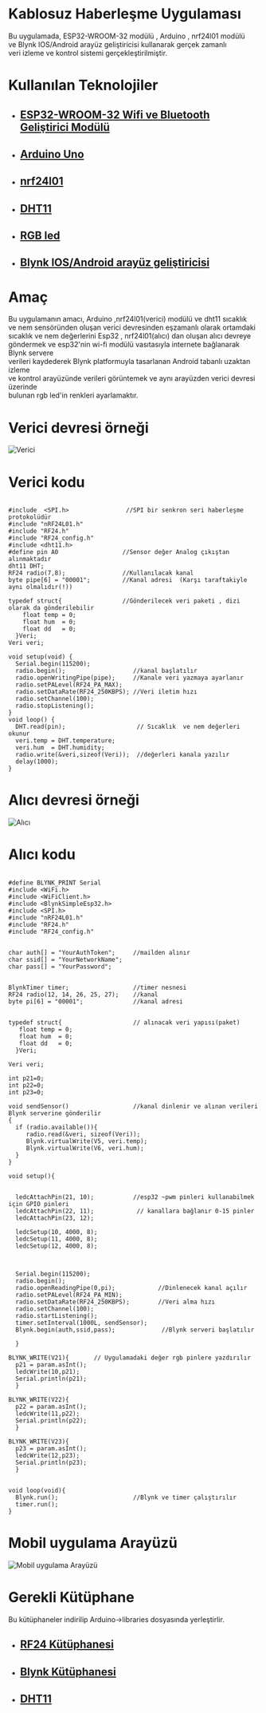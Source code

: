 <h1>Kablosuz Haberleşme Uygulaması</h1>
<p>
Bu uygulamada, ESP32-WROOM-32 modülü , Arduino , nrf24l01 modülü <br>
ve Blynk IOS/Android arayüz geliştiricisi kullanarak gerçek zamanlı<br>
veri izleme ve kontrol sistemi gerçekleştirilmiştir.
</p>
<h1> Kullanılan Teknolojiler</h1>

<ul>
<li>
<h2><a href="https://www.espressif.com/sites/default/files/documentation/esp32-wroom-32_datasheet_en.pdf">ESP32-WROOM-32 Wifi ve Bluetooth Geliştirici Modülü</a></h2>
</li>
<li><h2><a href="https://maker.robotistan.com/arduino-projeleri-egitimi/">Arduino Uno</a></h2></li>
<li><h2><a href="https://gelecegiyazanlar.turkcell.com.tr/konu/arduino/egitim/arduino-401/arduino-ile-kablosuz-haberlesme">nrf24l01</a></h2></li>
<li><h2><a href="https://www.robotistan.com/dht11-isi-ve-nem-sensoru-kart">DHT11</a></h2></li>
<li><h2><a href="http://www.esp32learning.com/code/esp32-and-rgb-led-example.php">RGB led</a></h2></li>
<li><h2><a href="https://docs.blynk.cc/">Blynk IOS/Android arayüz geliştiricisi</a></h2></li>
</ul>
<h1>Amaç</h1>
<p>Bu uygulamanın amacı, Arduino ,nrf24l01(verici) modülü ve dht11 sıcaklık <br>
ve nem sensöründen oluşan verici devresinden eşzamanlı  olarak  ortamdaki <br>
sıcaklık ve nem değerlerini Esp32 , nrf24l01(alıcı) dan oluşan alıcı devreye<br>
göndermek ve esp32'nin wi-fi modülü vasıtasıyla internete bağlanarak Blynk servere<br>
verileri kaydederek Blynk platformuyla tasarlanan Android tabanlı uzaktan izleme <br>
ve kontrol  arayüzünde verileri görüntemek ve aynı arayüzden verici devresi üzerinde<br>
bulunan rgb led'in renkleri ayarlamaktır.</p>
<h1>Verici devresi örneği</h1>
<img src="/goruntu_video/verici.png" alt="Verici" title="Verici">
<h1>Verici kodu</h1>

```arduino

#include  <SPI.h>                //SPI bir senkron seri haberleşme protokolüdür 
#include "nRF24L01.h"
#include "RF24.h"
#include "RF24_config.h"
#include <dht11.h>                   
#define pin A0                  //Sensor değer Analog çıkıştan alınmaktadır
dht11 DHT;
RF24 radio(7,8);                //Kullanılacak kanal 
byte pipe[6] = "00001";         //Kanal adresi  (Karşı taraftakiyle aynı olmalıdır(!))

typedef struct{                 //Gönderilecek veri paketi , dizi olarak da gönderilebilir
    float temp = 0; 
    float hum  = 0;
    float dd   = 0;
  }Veri;
Veri veri;

void setup(void) {
  Serial.begin(115200);                  
  radio.begin();                   //kanal başlatılır
  radio.openWritingPipe(pipe);     //Kanale veri yazmaya ayarlanır   
  radio.setPALevel(RF24_PA_MAX);
  radio.setDataRate(RF24_250KBPS); //Veri iletim hızı
  radio.setChannel(100);          
  radio.stopListening();
}
void loop() {
  DHT.read(pin);                    // Sıcaklık  ve nem değerleri okunur
  veri.temp = DHT.temperature;
  veri.hum  = DHT.humidity; 
  radio.write(&veri,sizeof(Veri));  //değerleri kanala yazılır 
  delay(1000);
}

```

<h1>Alıcı devresi örneği</h1>
<img src="/goruntu_video/alici.png" alt="Alıcı" title="Alıcı">

<h1>Alıcı kodu</h1>

```arduino

#define BLYNK_PRINT Serial
#include <WiFi.h>
#include <WiFiClient.h>
#include <BlynkSimpleEsp32.h>
#include <SPI.h>
#include "nRF24L01.h"
#include "RF24.h"
#include "RF24_config.h"


char auth[] = "YourAuthToken";     //mailden alınır
char ssid[] = "YourNetworkName";   
char pass[] = "YourPassword";


BlynkTimer timer;                  //timer nesnesi
RF24 radio(12, 14, 26, 25, 27);    //kanal
byte pi[6] = "00001";              //kanal adresi


typedef struct{                    // alınacak veri yapısı(paket)
   float temp = 0;
   float hum  = 0;  
   float dd   = 0;
  }Veri;
    
Veri veri;

int p21=0;
int p22=0;
int p23=0; 

void sendSensor()                  //kanal dinlenir ve alınan verileri Blynk serverine gönderilir
{   
  if (radio.available()){   
     radio.read(&veri, sizeof(Veri));
     Blynk.virtualWrite(V5, veri.temp);
     Blynk.virtualWrite(V6, veri.hum);
  }
}

void setup(){

  
  ledcAttachPin(21, 10);           //esp32 ~pwm pinleri kullanabilmek için GPIO pinleri
  ledcAttachPin(22, 11);            // kanallara bağlanır 0-15 pinler
  ledcAttachPin(23, 12);
  
  ledcSetup(10, 4000, 8);            
  ledcSetup(11, 4000, 8);
  ledcSetup(12, 4000, 8);


  
  Serial.begin(115200);
  radio.begin();                            
  radio.openReadingPipe(0,pi);            //Dinlenecek kanal açılır
  radio.setPALevel(RF24_PA_MIN);
  radio.setDataRate(RF24_250KBPS);        //Veri alma hızı 
  radio.setChannel(100);                   
  radio.startListening();
  timer.setInterval(1000L, sendSensor);
  Blynk.begin(auth,ssid,pass);             //Blynk serveri başlatılır

  }

BLYNK_WRITE(V21){       // Uygulamadaki değer rgb pinlere yazdırılır
  p21 = param.asInt();
  ledcWrite(10,p21); 
  Serial.println(p21);
  }

BLYNK_WRITE(V22){
  p22 = param.asInt();
  ledcWrite(11,p22);
  Serial.println(p22);
  }

BLYNK_WRITE(V23){
  p23 = param.asInt();
  ledcWrite(12,p23);
  Serial.println(p23);
  }


void loop(void){
  Blynk.run();                     //Blynk ve timer çalıştırılır
  timer.run();
}

```
<h1>Mobil uygulama Arayüzü</h1>
<img src="/goruntu_video/blynk.jpeg" alt="Mobil uygulama Arayüzü" title="Mobil uygulama Arayüzü">
<h1>Gerekli Kütüphane</h1>
Bu kütüphaneler indirilip Arduino->libraries dosyasında yerleştirlir.
<ul><li><h2> <a href="https://github.com/nhatuan84/RF24">RF24 Kütüphanesi</a></h2></li>
<li><h2><a href="https://github.com/blynkkk/blynk-library">Blynk Kütüphanesi</a></h2></li>
<li><h2><a href="https://github.com/adidax/dht11">DHT11</a></h2></li>
</ul>

